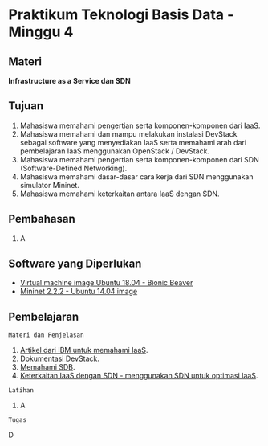 # Praktikum Teknologi Basis Data - Minggu 4

## Materi

**Infrastructure as a Service dan SDN**

## Tujuan

1.  Mahasiswa memahami pengertian serta komponen-komponen dari IaaS.
2.  Mahasiswa memahami dan mampu melakukan instalasi DevStack sebagai software yang menyediakan IaaS serta memahami arah dari pembelajaran IaaS menggunakan OpenStack / DevStack.
3.  Mahasiswa memahami pengertian serta komponen-komponen dari SDN (Software-Defined Networking).
4.  Mahasiswa memahami dasar-dasar cara kerja dari SDN menggunakan simulator Mininet.
5.  Mahasiswa memahami keterkaitan antara IaaS dengan SDN.

## Pembahasan

1. A 

## Software yang Diperlukan

* [Virtual machine image Ubuntu 18.04 - Bionic Beaver](https://www.osboxes.org/ubuntu/)
* [Mininet 2.2.2 - Ubuntu 14.04 image](https://github.com/mininet/mininet/releases)

## Pembelajaran

```
Materi dan Penjelasan
```

1.  [Artikel dari IBM untuk memahami IaaS](https://www.ibm.com/cloud/learn/iaas).
2.  [Dokumentasi DevStack](https://docs.openstack.org/devstack/latest/).
3.  [Memahami SDB](https://www.ionos.com/digitalguide/server/know-how/software-defined-networking/).
4.  [Keterkaitan IaaS dengan SDN - menggunakan SDN untuk optimasi IaaS](https://www.ibm.com/developerworks/cloud/library/cl-software-defined-networking/cl-software-defined-networking-pdf.pdf).


```
Latihan
```

1. A

```
Tugas
```

D

